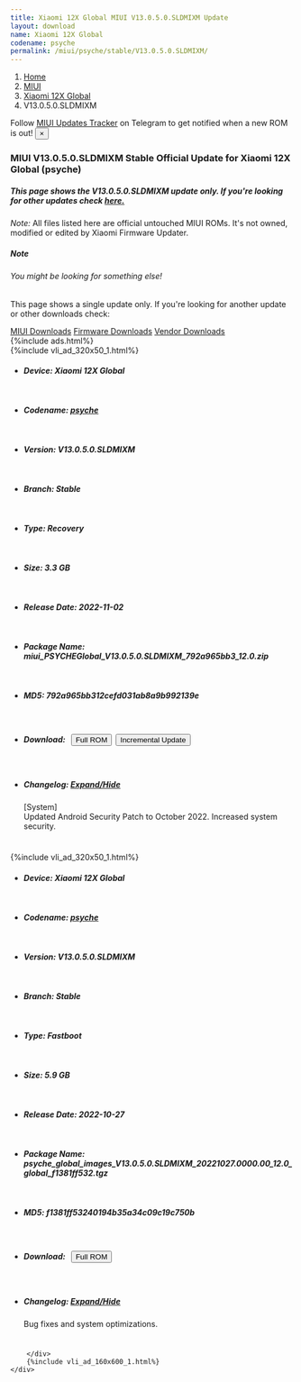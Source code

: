 ```yaml
---
title: Xiaomi 12X Global MIUI V13.0.5.0.SLDMIXM Update
layout: download
name: Xiaomi 12X Global
codename: psyche
permalink: /miui/psyche/stable/V13.0.5.0.SLDMIXM/
---
```

<nav aria-label="breadcrumb">
    <ol class="breadcrumb">
        <li class="breadcrumb-item"><a href="/">Home</a></li>
        <li class="breadcrumb-item"><a href="/miui/">MIUI</a></li>
        <li class="breadcrumb-item"><a href="/miui/psyche/">Xiaomi 12X Global</a></li>
        <li class="breadcrumb-item active" aria-current="page">V13.0.5.0.SLDMIXM</li>
    </ol>
</nav>
<div class="alert alert-primary alert-dismissible fade show" role="alert">
    Follow <a href="https://t.me/MIUIUpdatesTracker" class="alert-link">MIUI Updates Tracker</a> on Telegram to get
    notified when a new ROM is out!
    <button type="button" class="close" data-dismiss="alert" aria-label="Close">
        <span aria-hidden="true">&times;</span>
    </button>
</div>
<div class="col-12 mx-auto">
    <h3 class="title bg-light p-2 rounded">MIUI V13.0.5.0.SLDMIXM Stable Official Update for Xiaomi 12X Global (psyche)</h3>
    <h5>This page shows the V13.0.5.0.SLDMIXM update only. If you're looking for other updates check
        <a href="/miui/psyche/">here.</a></h5>
    <p><i>Note: </i>All files listed here are official untouched MIUI ROMs.
        It's not owned, modified or edited by Xiaomi Firmware Updater.</p>
    <div class="card">
        <div class="card-body">
            <h5 class="card-title">Note</h5>
            <h6 class="card-subtitle mb-2 text-muted">You might be looking for something else!</h6>
            <p class="card-text">This page shows a single update only.
                If you're looking for another update or other downloads check:</p>
            <a href="/miui/" class="card-link">MIUI Downloads</a>
            <a href="/firmware/" class="card-link">Firmware Downloads</a>
            <a href="/vendor/" class="card-link">Vendor Downloads</a>
        </div>
    </div>
    {%include ads.html%}
    <div class="row justify-content-center">
        <div class="col-10" id="downloads">
                    <div class="card card-body">
            {%include vli_ad_320x50_1.html%}
            <ul class="list-unstyled">
                <li style="padding-bottom: 10px;">
                    <h5><b>Device: </b>Xiaomi 12X Global</h5>
                </li>
                <li style="padding-bottom: 10px;">
                    <h5><b>Codename: </b> <a href="/miui/psyche/" target="_blank">psyche</a> </h5>
                </li>
                <li style="padding-bottom: 10px;">
                    <h5><b>Version: </b>V13.0.5.0.SLDMIXM</h5>
                </li>
                <li style="padding-bottom: 10px;">
                    <h5><b>Branch: </b>Stable</h5>
                </li>
                <li style="padding-bottom: 10px;">
                    <h5><b>Type: </b>Recovery</h5>
                </li>
                <li style="padding-bottom: 10px;">
                    <h5><b>Size: </b>3.3 GB</h5>
                </li>
                <li style="padding-bottom: 10px;">
                    <h5><b>Release Date: </b>2022-11-02</h5>
                </li>
                <li style="padding-bottom: 10px;">
                    <h5><b>Package Name: </b><span id="filename" class="text-dark">miui_PSYCHEGlobal_V13.0.5.0.SLDMIXM_792a965bb3_12.0.zip</span></h5>
                </li>
                <li style="padding-bottom: 10px;">
                    <h5><b>MD5: </b><span id="md5" class="text-muted">792a965bb312cefd031ab8a9b992139e</span></h5>
                </li>
                <li style="padding-bottom: 10px;">
                    <h5><b>Download: </b><button type="button" id="download" class="btn btn-primary" style="margin: 7px;"
                            onclick="window.open('https://bigota.d.miui.com/V13.0.5.0.SLDMIXM/miui_PSYCHEGlobal_V13.0.5.0.SLDMIXM_792a965bb3_12.0.zip', '_blank');"><i class="fa fa-download"></i> Full ROM</button><button type="button" id="incremental_download" class="btn btn-warning" onclick="window.open('https://bigota.d.miui.com/V13.0.5.0.SLDMIXM/miui-blockota-psyche_global-V13.0.4.0.SLDMIXM-V13.0.5.0.SLDMIXM-79a11575a5-12.0.zip', '_blank');"><i class="fa fa-download"></i> Incremental Update</button></h5>
                </li>
                <li style="padding-bottom: 10px;">
                    <h5><b>Changelog: </b><a href="#psyche_1_changelog" data-toggle="collapse" role="button"
                            aria-expanded="false" aria-controls="psyche_1_changelog"> <i class="fa fa-arrow-down"
                                aria-hidden="true"></i> Expand/Hide</a></h5>
                    <div class="collapse" id="psyche_1_changelog">
                        <p id="changelog_text">[System]<br>Updated Android Security Patch to October 2022. Increased system security.</p>
                    </div>
                </li>
            </ul>
        </div>
        <div class="card card-body">
            {%include vli_ad_320x50_1.html%}
            <ul class="list-unstyled">
                <li style="padding-bottom: 10px;">
                    <h5><b>Device: </b>Xiaomi 12X Global</h5>
                </li>
                <li style="padding-bottom: 10px;">
                    <h5><b>Codename: </b> <a href="/miui/psyche/" target="_blank">psyche</a> </h5>
                </li>
                <li style="padding-bottom: 10px;">
                    <h5><b>Version: </b>V13.0.5.0.SLDMIXM</h5>
                </li>
                <li style="padding-bottom: 10px;">
                    <h5><b>Branch: </b>Stable</h5>
                </li>
                <li style="padding-bottom: 10px;">
                    <h5><b>Type: </b>Fastboot</h5>
                </li>
                <li style="padding-bottom: 10px;">
                    <h5><b>Size: </b>5.9 GB</h5>
                </li>
                <li style="padding-bottom: 10px;">
                    <h5><b>Release Date: </b>2022-10-27</h5>
                </li>
                <li style="padding-bottom: 10px;">
                    <h5><b>Package Name: </b><span id="filename" class="text-dark">psyche_global_images_V13.0.5.0.SLDMIXM_20221027.0000.00_12.0_global_f1381ff532.tgz</span></h5>
                </li>
                <li style="padding-bottom: 10px;">
                    <h5><b>MD5: </b><span id="md5" class="text-muted">f1381ff53240194b35a34c09c19c750b</span></h5>
                </li>
                <li style="padding-bottom: 10px;">
                    <h5><b>Download: </b><button type="button" id="download" class="btn btn-primary" style="margin: 7px;"
                            onclick="window.open('https://bigota.d.miui.com/V13.0.5.0.SLDMIXM/psyche_global_images_V13.0.5.0.SLDMIXM_20221027.0000.00_12.0_global_f1381ff532.tgz', '_blank');"><i class="fa fa-download"></i> Full ROM</button></h5>
                </li>
                <li style="padding-bottom: 10px;">
                    <h5><b>Changelog: </b><a href="#psyche_2_changelog" data-toggle="collapse" role="button"
                            aria-expanded="false" aria-controls="psyche_2_changelog"> <i class="fa fa-arrow-down"
                                aria-hidden="true"></i> Expand/Hide</a></h5>
                    <div class="collapse" id="psyche_2_changelog">
                        <p id="changelog_text">Bug fixes and system optimizations.</p>
                    </div>
                </li>
            </ul>
        </div>

        </div>
        {%include vli_ad_160x600_1.html%}
    </div>
</div>
